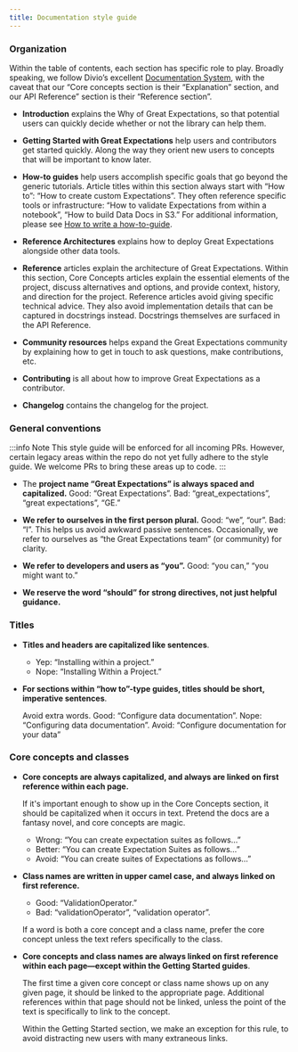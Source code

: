 ```yaml
---
title: Documentation style guide
---
```


### Organization

Within the table of contents, each section has specific role to play. Broadly speaking, we follow Divio’s excellent [Documentation System](https://documentation.divio.com/), with the caveat that our “Core concepts section is their “Explanation” section, and our API Reference” section is their “Reference section”.

* **Introduction** explains the Why of Great Expectations, so that potential users can quickly decide whether or not the library can help them.

* **Getting Started with Great Expectations** help users and contributors get started quickly. Along the way they orient new users to concepts that will be important to know later.

* **How-to guides** help users accomplish specific goals that go beyond the generic tutorials. Article titles within this section always start with “How to”: “How to create custom Expectations”. They often reference specific tools or infrastructure: “How to validate Expectations from within a notebook”, “How to build Data Docs in S3.” For additional information, please see [How to write a how-to-guide](../../guides/miscellaneous/how_to_write_a_how_to_guide.md).

* **Reference Architectures** explains how to deploy Great Expectations alongside other data tools.

* **Reference** articles explain the architecture of Great Expectations. Within this section, Core Concepts articles explain the essential elements of the project, discuss alternatives and options, and provide context, history, and direction for the project. Reference articles avoid giving specific technical advice. They also avoid implementation details that can be captured in docstrings instead. Docstrings themselves are surfaced in the API Reference.

* **Community resources** helps expand the Great Expectations community by explaining how to get in touch to ask questions, make contributions, etc.

* **Contributing** is all about how to improve Great Expectations as a contributor.

* **Changelog** contains the changelog for the project.


### General conventions

:::info Note
This style guide will be enforced for all incoming PRs. However, certain legacy areas within the repo do not yet fully adhere to the style guide. We welcome PRs to bring these areas up to code.
:::


* The **project name “Great Expectations” is always spaced and capitalized.** Good: “Great Expectations”. Bad: “great_expectations”, “great expectations”, “GE.”

* **We refer to ourselves in the first person plural.** Good: “we”, “our”. Bad: “I”. This helps us avoid awkward passive sentences. Occasionally, we refer to ourselves as “the Great Expectations team” (or community) for clarity.

* **We refer to developers and users as “you”.** Good: “you can,” “you might want to.”

* **We reserve the word “should” for strong directives, not just helpful guidance.**



### Titles

* **Titles and headers are capitalized like sentences**.

	* Yep: “Installing within a project.”
	* Nope: “Installing Within a Project.”

* **For sections within “how to”-type guides, titles should be short, imperative sentences**.

	Avoid extra words. Good: “Configure data documentation”. Nope: “Configuring data documentation”. Avoid: “Configure documentation for your data”



### Core concepts and classes

* **Core concepts are always capitalized, and always are linked on first reference within each page.**

	If it's important enough to show up in the Core Concepts section, it should be capitalized when it occurs in text. Pretend the docs are a fantasy novel, and core concepts are magic.

	* Wrong: “You can create expectation suites as follows…”
	* Better: “You can create Expectation Suites as follows…”
	* Avoid: “You can create suites of Expectations as follows…”

* **Class names are written in upper camel case, and always linked on first reference.** 

	* Good: “ValidationOperator.” 
	* Bad: “validationOperator”, “validation operator”. 

	If a word is both a core concept and a class name, prefer the core concept unless the text refers specifically to the class.

* **Core concepts and class names are always linked on first reference within each page&mdash;except within the Getting Started guides**.

	The first time a given core concept or class name shows up on any given page, it should be linked to the appropriate page. Additional references within that page should not be linked, unless the point of the text is specifically to link to the concept.

	Within the Getting Started section, we make an exception for this rule, to avoid distracting new users with many extraneous links.

